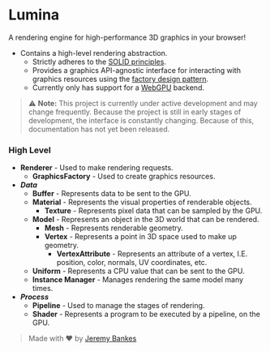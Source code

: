 # Lumina

A rendering engine for high-performance 3D graphics in your browser!

- Contains a high-level rendering abstraction.
  - Strictly adheres to the [SOLID principles](https://en.wikipedia.org/wiki/SOLID).
  - Provides a graphics API-agnostic interface for interacting with graphics resources using the [factory design pattern](https://en.wikipedia.org/wiki/Factory_method_pattern).
  - Currently only has support for a [WebGPU](https://en.wikipedia.org/wiki/WebGPU) backend.

> ⚠️ **Note:** This project is currently under active development and may change frequently.
> Because the project is still in early stages of development, the interface is constantly changing. Because of this, documentation has not yet been released.

### High Level

- **Renderer** - Used to make rendering requests.
  - **GraphicsFactory** - Used to create graphics resources.
- **_Data_**
  - **Buffer** - Represents data to be sent to the GPU.
  - **Material** - Represents the visual properties of renderable objects.
    - **Texture** - Represents pixel data that can be sampled by the GPU.
  - **Model** - Represents an object in the 3D world that can be rendered.
    - **Mesh** - Represents renderable geometry.
    - **Vertex** - Represents a point in 3D space used to make up geometry.
      - **VertexAttribute** - Represents an attribute of a vertex, I.E. position, color, normals, UV coordinates, etc.
  - **Uniform** - Represents a CPU value that can be sent to the GPU.
  - **Instance Manager** - Manages rendering the same model many times.
- **_Process_**
  - **Pipeline** - Used to manage the stages of rendering.
  - **Shader** - Represents a program to be executed by a pipeline, on the GPU.

> Made with ❤️ by [Jeremy Bankes](https://jeremybankes.com/)
